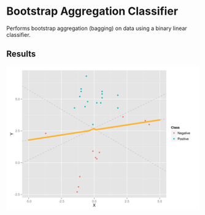 # Bootstrap Aggregation Classifier
Performs bootstrap aggregation (bagging) on data using a binary linear
classifier.

## Results

![Plot of data](plot.png)
